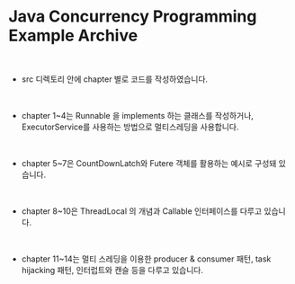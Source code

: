 # Java Concurrency Programming Example Archive

<br>

- src 디렉토리 안에 chapter 별로 코드를 작성하였습니다.

<br>

- chapter 1~4는 Runnable 을 implements 하는 클래스를 작성하거나, ExecutorService를 사용하는 방법으로 멀티스레딩을 사용합니다.

<br>

- chapter 5~7은 CountDownLatch와 Futere 객체를 활용하는 예시로 구성돼 있습니다.

<br>

- chapter 8~10은 ThreadLocal 의 개념과 Callable 인터페이스를 다루고 있습니다.

<br>

- chapter 11~14는 멀티 스레딩을 이용한 producer & consumer 패턴, task hijacking 패턴, 인터럽트와 캔슬 등을 다루고 있습니다.
